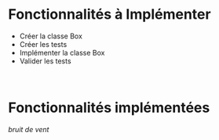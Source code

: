 # Fonctionnalités à Implémenter

- Créer la classe Box
- Créer les tests
- Implémenter la classe Box
- Valider les tests

<br>

# Fonctionnalités implémentées

*bruit de vent*